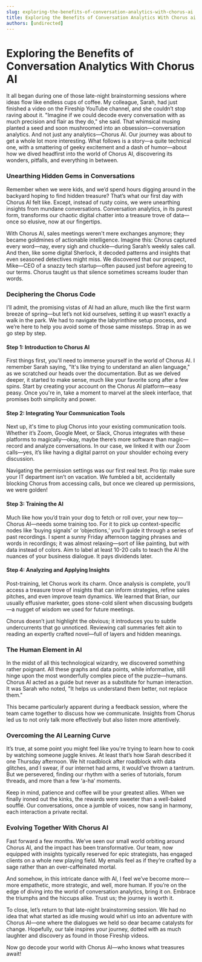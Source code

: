 ```yaml
---
slug: exploring-the-benefits-of-conversation-analytics-with-chorus-ai
title: Exploring the Benefits of Conversation Analytics With Chorus ai
authors: [undirected]
---
```



# Exploring the Benefits of Conversation Analytics With Chorus AI

It all began during one of those late-night brainstorming sessions where ideas flow like endless cups of coffee. My colleague, Sarah, had just finished a video on the Fireship YouTube channel, and she couldn’t stop raving about it. "Imagine if we could decode every conversation with as much precision and flair as they do," she said. That whimsical musing planted a seed and soon mushroomed into an obsession—conversation analytics. And not just any analytics—Chorus AI. Our journey was about to get a whole lot more interesting. What follows is a story—a quite technical one, with a smattering of geeky excitement and a dash of humor—about how we dived headfirst into the world of Chorus AI, discovering its wonders, pitfalls, and everything in between.

### Unearthing Hidden Gems in Conversations

Remember when we were kids, and we’d spend hours digging around in the backyard hoping to find hidden treasure? That’s what our first day with Chorus AI felt like. Except, instead of rusty coins, we were unearthing insights from mundane conversations. Conversation analytics, in its purest form, transforms our chaotic digital chatter into a treasure trove of data—once so elusive, now at our fingertips.

With Chorus AI, sales meetings weren't mere exchanges anymore; they became goldmines of actionable intelligence. Imagine this: Chorus captured every word—nay, every sigh and chuckle—during Sarah’s weekly sales call. And then, like some digital Sherlock, it decoded patterns and insights that even seasoned detectives might miss. We discovered that our prospect, Mike—CEO of a snazzy tech startup—often paused just before agreeing to our terms. Chorus taught us that silence sometimes screams louder than words. 

### Deciphering the Chorus Code

I’ll admit, the promising vistas of AI had an allure, much like the first warm breeze of spring—but let’s not kid ourselves, setting it up wasn’t exactly a walk in the park. We had to navigate the labyrinthine setup process, and we’re here to help you avoid some of those same missteps. Strap in as we go step by step.

#### Step 1: Introduction to Chorus AI

First things first, you'll need to immerse yourself in the world of Chorus AI. I remember Sarah saying, "It's like trying to understand an alien language," as we scratched our heads over the documentation. But as we delved deeper, it started to make sense, much like your favorite song after a few spins. Start by creating your account on the Chorus AI platform—easy peasy. Once you're in, take a moment to marvel at the sleek interface, that promises both simplicity and power.

#### Step 2: Integrating Your Communication Tools

Next up, it's time to plug Chorus into your existing communication tools. Whether it’s Zoom, Google Meet, or Slack, Chorus integrates with these platforms to magically—okay, maybe there’s more software than magic—record and analyze conversations. In our case, we linked it with our Zoom calls—yes, it’s like having a digital parrot on your shoulder echoing every discussion. 

Navigating the permission settings was our first real test. Pro tip: make sure your IT department isn’t on vacation. We fumbled a bit, accidentally blocking Chorus from accessing calls, but once we cleared up permissions, we were golden! 

#### Step 3: Training the AI

Much like how you’d train your dog to fetch or roll over, your new toy—Chorus AI—needs some training too. For it to pick up context-specific nodes like ‘buying signals’ or ‘objections,’ you'll guide it through a series of past recordings. I spent a sunny Friday afternoon tagging phrases and words in recordings; it was almost relaxing—sort of like painting, but with data instead of colors. Aim to label at least 10-20 calls to teach the AI the nuances of your business dialogue. It pays dividends later. 

#### Step 4: Analyzing and Applying Insights

Post-training, let Chorus work its charm. Once analysis is complete, you’ll access a treasure trove of insights that can inform strategies, refine sales pitches, and even improve team dynamics. We learned that Brian, our usually effusive marketer, goes stone-cold silent when discussing budgets—a nugget of wisdom we used for future meetings. 

Chorus doesn’t just highlight the obvious; it introduces you to subtle undercurrents that go unnoticed. Reviewing call summaries felt akin to reading an expertly crafted novel—full of layers and hidden meanings.

### The Human Element in AI

In the midst of all this technological wizardry, we discovered something rather poignant. All these graphs and data points, while informative, still hinge upon the most wonderfully complex piece of the puzzle—humans. Chorus AI acted as a guide but never as a substitute for human interaction. It was Sarah who noted, "It helps us understand them better, not replace them." 

This became particularly apparent during a feedback session, where the team came together to discuss how we communicate. Insights from Chorus led us to not only talk more effectively but also listen more attentively. 

### Overcoming the AI Learning Curve

It’s true, at some point you might feel like you're trying to learn how to cook by watching someone juggle knives. At least that’s how Sarah described it one Thursday afternoon. We hit roadblock after roadblock with data glitches, and I swear, if our internet had arms, it would've thrown a tantrum. But we persevered, finding our rhythm with a series of tutorials, forum threads, and more than a few ‘a-ha’ moments. 

Keep in mind, patience and coffee will be your greatest allies. When we finally ironed out the kinks, the rewards were sweeter than a well-baked soufflé. Our conversations, once a jumble of voices, now sang in harmony, each interaction a private recital.

### Evolving Together With Chorus AI

Fast forward a few months. We’ve seen our small world orbiting around Chorus AI, and the impact has been transformative. Our team, now equipped with insights typically reserved for epic strategists, has engaged clients on a whole new playing field. My emails feel as if they’re crafted by a sage rather than an over-caffeinated mortal.

And somehow, in this intricate dance with AI, I feel we’ve become more—more empathetic, more strategic, and well, more human. If you’re on the edge of diving into the world of conversation analytics, bring it on. Embrace the triumphs and the hiccups alike. Trust us; the journey is worth it.

To close, let’s return to that late-night brainstorming session. We had no idea that what started as idle musing would whirl us into an adventure with Chorus AI—one where the dialogues we held so dear became catalysts for change. Hopefully, our tale inspires your journey, dotted with as much laughter and discovery as found in those Fireship videos.

Now go decode your world with Chorus AI—who knows what treasures await!